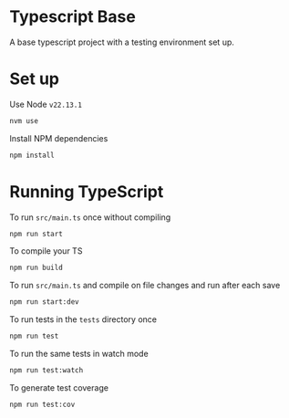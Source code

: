 # Typescript Base

A base typescript project with a testing environment set up.

# Set up

Use Node `v22.13.1`

```bash
nvm use
```

Install NPM dependencies

```bash
npm install
```

# Running TypeScript

To run `src/main.ts` once without compiling

```bash
npm run start
```

To compile your TS

```bash
npm run build
```

To run `src/main.ts` and compile on file changes and run after each save

```bash
npm run start:dev
```

To run tests in the `tests` directory once

```bash
npm run test
```

To run the same tests in watch mode

```bash
npm run test:watch
```

To generate test coverage

```bash
npm run test:cov
```
